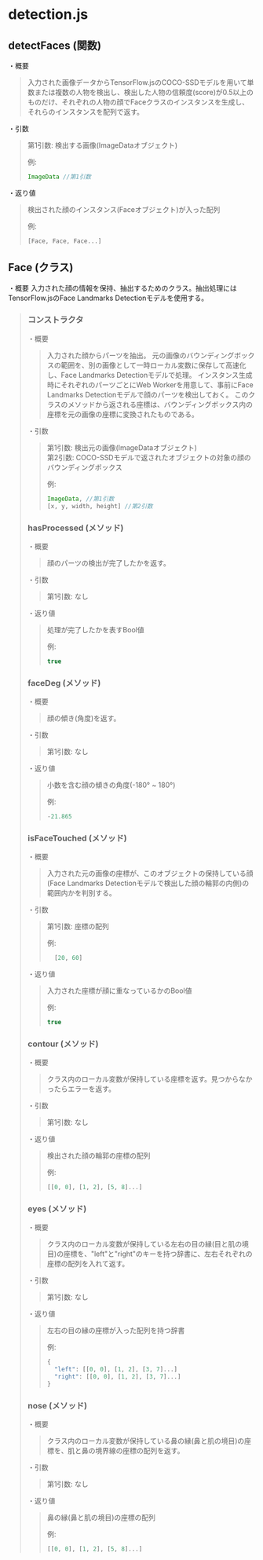 # detection.js

## detectFaces (関数)
・概要
> 入力された画像データからTensorFlow.jsのCOCO-SSDモデルを用いて単数または複数の人物を検出し、検出した人物の信頼度(score)が0.5以上のものだけ、それぞれの人物の顔でFaceクラスのインスタンスを生成し、それらのインスタンスを配列で返す。

・引数
> 第1引数: 検出する画像(ImageDataオブジェクト)
> 
> 例:  
> ```javascript
> ImageData //第1引数
> ```

・返り値
> 検出された顔のインスタンス(Faceオブジェクト)が入った配列
> 
> 例:  
> ```javascript
> [Face, Face, Face...]
> ```

## Face (クラス)
・概要
入力された顔の情報を保持、抽出するためのクラス。抽出処理にはTensorFlow.jsのFace Landmarks Detectionモデルを使用する。

> ### コンストラクタ
> ・概要
> > 入力された顔からパーツを抽出。
> > 元の画像のバウンディングボックスの範囲を、別の画像として一時ローカル変数に保存して高速化し、Face Landmarks Detectionモデルで処理。
> > インスタンス生成時にそれぞれのパーツごとにWeb Workerを用意して、事前にFace Landmarks Detectionモデルで顔のパーツを検出しておく。
> > このクラスのメソッドから返される座標は、バウンディングボックス内の座標を元の画像の座標に変換されたものである。
> > 
> ・引数
> > 第1引数: 検出元の画像(ImageDataオブジェクト)  
> > 第2引数: COCO-SSDモデルで返されたオブジェクトの対象の顔のバウンディングボックス
> > 
> > 例:  
> > ```javascript
> > ImageData, //第1引数
> > [x, y, width, height] //第2引数
> > ```
> 
> ### hasProcessed (メソッド)
> ・概要
> > 顔のパーツの検出が完了したかを返す。
> 
> ・引数
> > 第1引数: なし
> 
> ・返り値
> > 処理が完了したかを表すBool値
> > 
> > 例:  
> > ```javascript
> > true
> > ```
> 
> ### faceDeg (メソッド)
> ・概要
> > 顔の傾き(角度)を返す。
> 
> ・引数
> > 第1引数: なし
> 
> ・返り値
> > 小数を含む顔の傾きの角度(-180° ~ 180°)
> > 
> > 例:  
> > ```javascript
> > -21.865
> > ```
> 
> ### isFaceTouched (メソッド)
> ・概要
> > 入力された元の画像の座標が、このオブジェクトの保持している顔(Face Landmarks Detectionモデルで検出した顔の輪郭の内側)の範囲内かを判別する。
> 
> ・引数
> > 第1引数: 座標の配列
> >
> > 例:
> > ```javascript
> >   [20, 60]
> > ```
> 
> ・返り値
> > 入力された座標が顔に重なっているかのBool値
> > 
> > 例:  
> > ```javascript
> > true
> > ```
>
> ### contour (メソッド)
> ・概要
> > クラス内のローカル変数が保持している座標を返す。見つからなかったらエラーを返す。
> 
> ・引数
> > 第1引数: なし
> 
> ・返り値
> > 検出された顔の輪郭の座標の配列
> > 
> > 例:  
> > ```javascript
> > [[0, 0], [1, 2], [5, 8]...]
> > ```
> 
> ### eyes (メソッド)
> ・概要
> > クラス内のローカル変数が保持している左右の目の縁(目と肌の境目)の座標を、"left"と"right"のキーを持つ辞書に、左右それぞれの座標の配列を入れて返す。
> 
> ・引数
> > 第1引数: なし
> 
> ・返り値
> > 左右の目の縁の座標が入った配列を持つ辞書
> > 
> > 例:
> > ```javascript
> > {
> >   "left": [[0, 0], [1, 2], [3, 7]...]
> >   "right": [[0, 0], [1, 2], [3, 7]...]
> > }
> > ```
> 
> ### nose (メソッド)
> ・概要
> > クラス内のローカル変数が保持している鼻の縁(鼻と肌の境目)の座標を、肌と鼻の境界線の座標の配列を返す。
> 
> ・引数
> > 第1引数: なし
> 
> ・返り値
> > 鼻の縁(鼻と肌の境目)の座標の配列
> > 
> > 例:  
> > ```javascript
> > [[0, 0], [1, 2], [5, 8]...]
> > ```
